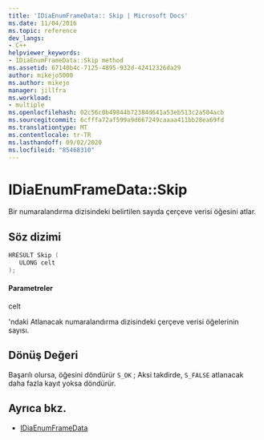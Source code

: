 ```yaml
---
title: 'IDiaEnumFrameData:: Skip | Microsoft Docs'
ms.date: 11/04/2016
ms.topic: reference
dev_langs:
- C++
helpviewer_keywords:
- IDiaEnumFrameData::Skip method
ms.assetid: 67140b4c-7125-4895-932d-42412326da29
author: mikejo5000
ms.author: mikejo
manager: jillfra
ms.workload:
- multiple
ms.openlocfilehash: 02c56c0b49844b72384d641a53eb513c2a504acb
ms.sourcegitcommit: 6cfffa72af599a9d667249caaaa411bb28ea69fd
ms.translationtype: MT
ms.contentlocale: tr-TR
ms.lasthandoff: 09/02/2020
ms.locfileid: "85468310"
---
```

# <a name="idiaenumframedataskip"></a>IDiaEnumFrameData::Skip
Bir numaralandırma dizisindeki belirtilen sayıda çerçeve verisi öğesini atlar.

## <a name="syntax"></a>Söz dizimi

```C++
HRESULT Skip ( 
   ULONG celt
);
```

#### <a name="parameters"></a>Parametreler
 celt

'ndaki Atlanacak numaralandırma dizisindeki çerçeve verisi öğelerinin sayısı.

## <a name="return-value"></a>Dönüş Değeri
 Başarılı olursa, öğesini döndürür `S_OK` ; Aksi takdirde, `S_FALSE` atlanacak daha fazla kayıt yoksa döndürür.

## <a name="see-also"></a>Ayrıca bkz.
- [IDiaEnumFrameData](../../debugger/debug-interface-access/idiaenumframedata.md)